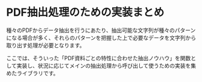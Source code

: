 # PDF抽出処理のための実装まとめ

種々のPDFからデータ抽出を行うにあたり、抽出可能な文字列が種々のパターンになる場合が多く、それらのパターンを把握した上で必要なデータを文字列から取り出す処理が必要となります。

ここでは、そういった「PDF資料ごとの特性に合わせた抽出ノウハウ」を関数として実装し、状況に応じてメインの抽出処理から呼び出して使うための実装を集めたライブラリです。
